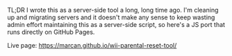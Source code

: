 TL;DR I wrote this as a server-side tool a long, long time ago. I'm cleaning up and migrating servers and it doesn't make any sense to keep wasting admin effort maintaining this as a server-side script, so here's a JS port that runs directly on GitHub Pages.

Live page: https://marcan.github.io/wii-parental-reset-tool/
